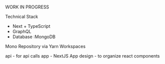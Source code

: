 #
WORK IN PROGRESS

Technical Stack

- Next + TypeScript
- GraphQL
- Database :MongoDB

Mono Repository  via Yarn Workspaces

api - for api calls
app - NextJS App
design - to organize react components

